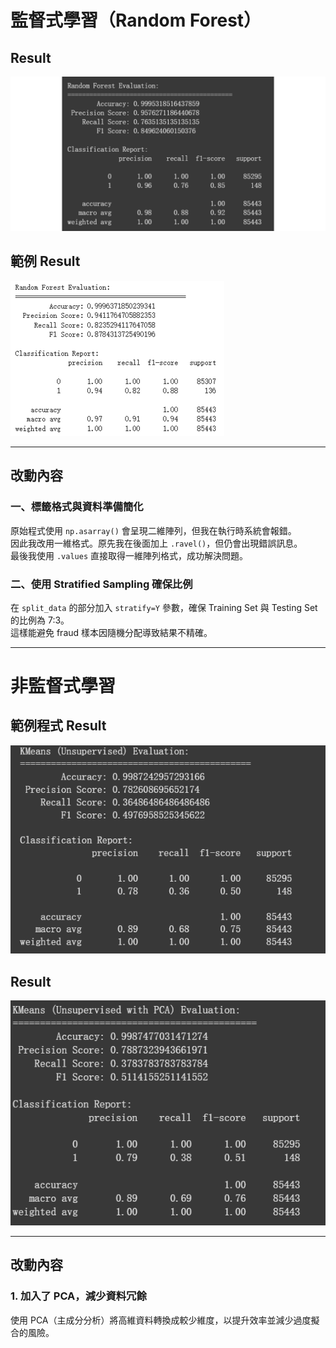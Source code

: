 # 監督式學習（Random Forest）

##  Result
![Result Image](./image/random-forest-result.png) <!-- 在這裡放你的圖片路徑 -->

##  範例 Result
![Example Result](./image/random-forest-ex.png) <!-- 範例圖片路徑 -->

---

##  改動內容

### 一、標籤格式與資料準備簡化

原始程式使用 `np.asarray()` 會呈現二維陣列，但我在執行時系統會報錯。  
因此我改用一維格式。原先我在後面加上 `.ravel()`，但仍會出現錯誤訊息。  
最後我使用 `.values` 直接取得一維陣列格式，成功解決問題。

### 二、使用 Stratified Sampling 確保比例

在 `split_data` 的部分加入 `stratify=Y` 參數，確保 Training Set 與 Testing Set 的比例為 7:3。  
這樣能避免 fraud 樣本因隨機分配導致結果不精確。

---

# 非監督式學習

##  範例程式 Result
![Unsupervised Example](./image/KMeans-ex.png) <!-- 範例圖片路徑 -->

##  Result
![Unsupervised Result](./image/KMeans-result.png) <!-- 結果圖片路徑 -->

---

##  改動內容

### 1. 加入了 PCA，減少資料冗餘

使用 PCA（主成分分析）將高維資料轉換成較少維度，以提升效率並減少過度擬合的風險。

[def]: ./images/ra